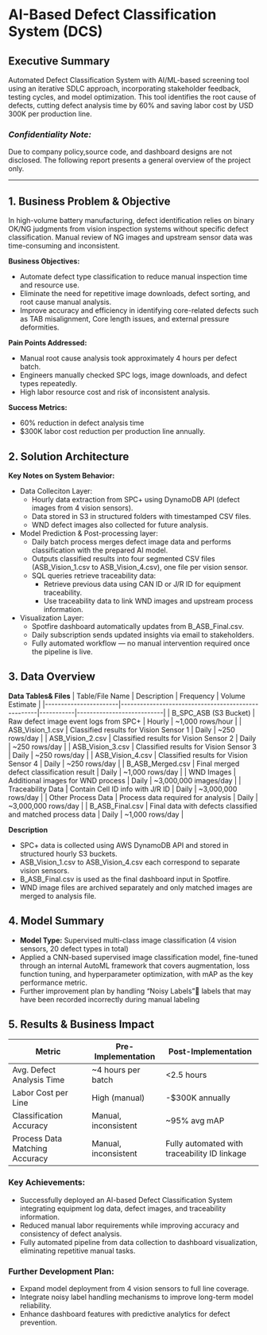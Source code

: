 # AI-Based Defect Classification System (DCS)

## **Executive Summary**
Automated Defect Classification System with AI/ML-based screening tool using an iterative SDLC approach, incorporating stakeholder feedback, testing cycles, and model optimization. This tool identifies the root cause of defects, cutting defect analysis time by 60% and saving labor cost by USD 300K per production line.
### *Confidentiality Note:*
Due to company policy,source code, and dashboard designs are not disclosed. The following report presents a general overview of the project only.

---

## 1. Business Problem & Objective

In high-volume battery manufacturing, defect identification relies on binary OK/NG judgments from vision inspection systems without specific defect classification. Manual review of NG images and upstream sensor data was time-consuming and inconsistent.

**Business Objectives:**
- Automate defect type classification to reduce manual inspection time and resource use.
- Eliminate the need for repetitive image downloads, defect sorting, and root cause manual analysis.
- Improve accuracy and efficiency in identifying core-related defects such as TAB misalignment, Core length issues, and external pressure deformities.

**Pain Points Addressed:**
- Manual root cause analysis took approximately 4 hours per defect batch.
- Engineers manually checked SPC logs, image downloads, and defect types repeatedly.
- High labor resource cost and risk of inconsistent analysis.

**Success Metrics:**
- 60% reduction in defect analysis time
- $300K labor cost reduction per production line annually. 

## 2. Solution Architecture 

**Key Notes on System Behavior:**
- Data Colleciton Layer:  
  - Hourly data extraction from SPC+ using DynamoDB API (defect images from 4 vision sensors).
  - Data stored in S3 in structured folders with timestamped CSV files.
  - WND defect images also collected for future analysis.
- Model Prediction & Post-processing layer:
  - Daily batch process merges defect image data and performs classification with the prepared AI model.
  - Outputs classified results into four segmented CSV files (ASB_Vision_1.csv to ASB_Vision_4.csv), one file per vision sensor.
  - SQL queries retrieve traceability data:
      - Retrieve previous data using CAN ID or J/R ID for equipment traceability.
      - Use traceability data to link WND images and upstream process information.  
- Visualization Layer:
  - Spotfire dashboard automatically updates from B_ASB_Final.csv.  
  - Daily subscription sends updated insights via email to stakeholders.  
  - Fully automated workflow — no manual intervention required once the pipeline is live.  

## 3. Data Overview

**Data Tables& Files**
| Table/File Name        | Description                                        | Frequency | Volume Estimate            |
|-----------------------|----------------------------------------------------|-----------|---------------------------|
| B_SPC_ASB (S3 Bucket) | Raw defect image event logs from SPC+              | Hourly    | ~1,000 rows/hour          |
| ASB_Vision_1.csv      | Classified results for Vision Sensor 1             | Daily     | ~250 rows/day             |
| ASB_Vision_2.csv      | Classified results for Vision Sensor 2             | Daily     | ~250 rows/day             |
| ASB_Vision_3.csv      | Classified results for Vision Sensor 3             | Daily     | ~250 rows/day             |
| ASB_Vision_4.csv      | Classified results for Vision Sensor 4             | Daily     | ~250 rows/day             |
| B_ASB_Merged.csv      | Final merged defect classification result          | Daily     | ~1,000 rows/day           |
| WND Images            | Additional images for WND process                  | Daily     | ~3,000,000 images/day     |
| Traceability Data     | Contain Cell ID info with J/R ID                   | Daily     | ~3,000,000 rows/day       |
| Other Process Data    | Process data required for analysis                 | Daily     | ~3,000,000 rows/day       |
| B_ASB_Final.csv       | Final data with defects classified and matched process data | Daily | ~1,000 rows/day           |

**Description**
- SPC+ data is collected using AWS DynamoDB API and stored in structured hourly S3 buckets.
- ASB_Vision_1.csv to ASB_Vision_4.csv each correspond to separate vision sensors.
- B_ASB_Final.csv is used as the final dashboard input in Spotfire.
- WND image files are archived separately and only matched images are merged to analysis file.

## 4. Model Summary 

- **Model Type:** Supervised multi-class image classification (4 vision sensors, 20 defect types in total)
- Applied a CNN-based supervised image classification model, fine-tuned through an internal AutoML framework that covers augmentation, loss function tuning, and hyperparameter optimization, with mAP as the key performance metric.
- Further improvement plan by handling “Noisy Labels” labels that may have been recorded incorrectly during manual labeling

## 5. Results & Business Impact

| Metric                         | Pre-Implementation   | Post-Implementation                          |
|--------------------------------|---------------------|----------------------------------------------|
| Avg. Defect Analysis Time      | ~4 hours per batch   | <2.5 hours                                   |
| Labor Cost per Line            | High (manual)        | -$300K annually                              |
| Classification Accuracy        | Manual, inconsistent | ~95% avg mAP                                 |
| Process Data Matching Accuracy | Manual, inconsistent | Fully automated with traceability ID linkage |

### Key Achievements:
- Successfully deployed an AI-based Defect Classification System integrating equipment log data, defect images, and traceability information.
- Reduced manual labor requirements while improving accuracy and consistency of defect analysis.
- Fully automated pipeline from data collection to dashboard visualization, eliminating repetitive manual tasks.

### Further Development Plan:
- Expand model deployment from 4 vision sensors to full line coverage.
- Integrate noisy label handling mechanisms to improve long-term model reliability.
- Enhance dashboard features with predictive analytics for defect prevention.
